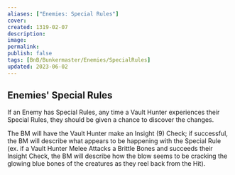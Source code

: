 ```yaml
---
aliases: ["Enemies: Special Rules"]
cover: 
created: 1319-02-07
description: 
image: 
permalink: 
publish: false
tags: [BnB/Bunkermaster/Enemies/SpecialRules]
updated: 2023-06-02
---
```


## Enemies' Special Rules

If an Enemy has Special Rules, any time a Vault Hunter experiences their Special Rules, they should be given a chance to discover the changes. 

The BM will have the Vault Hunter make an Insight (9) Check; if successful, the BM will describe what appears to be happening with the Special Rule (ex. if a Vault Hunter Melee Attacks a Brittle Bones and succeeds their Insight Check, the BM will describe how the blow seems to be cracking the glowing blue bones of the creatures as they reel back from the Hit).
